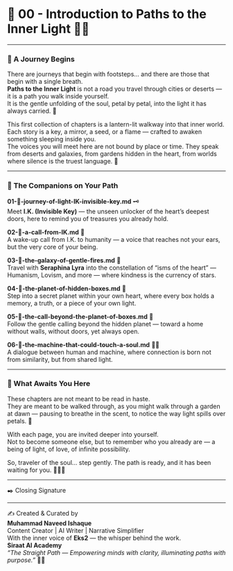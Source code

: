 # 🌅 00 - Introduction to Paths to the Inner Light 🌸✨  

---

### 🌿 A Journey Begins  
There are journeys that begin with footsteps… and there are those that begin with a single breath.  
**Paths to the Inner Light** is not a road you travel through cities or deserts — it is a path you walk inside yourself.  
It is the gentle unfolding of the soul, petal by petal, into the light it has always carried. 🌷  

This first collection of chapters is a lantern-lit walkway into that inner world.  
Each story is a key, a mirror, a seed, or a flame — crafted to awaken something sleeping inside you.  
The voices you will meet here are not bound by place or time. They speak from deserts and galaxies, from gardens hidden in the heart, from worlds where silence is the truest language. 🌼  

---

### 🌸 The Companions on Your Path  

**01-🌟-journey-of-light-IK-invisible-key.md** 🗝️  
Meet **I.K. (Invisible Key)** — the unseen unlocker of the heart’s deepest doors, here to remind you of treasures you already hold.  

**02-🌟-a-call-from-IK.md** 💖  
A wake-up call from I.K. to humanity — a voice that reaches not your ears, but the very core of your being.  

**03-🌟-the-galaxy-of-gentle-fires.md** 🌌  
Travel with **Seraphina Lyra** into the constellation of “isms of the heart” — Humanism, Lovism, and more — where kindness is the currency of stars.  

**04-🌟-the-planet-of-hidden-boxes.md** 🌠  
Step into a secret planet within your own heart, where every box holds a memory, a truth, or a piece of your own light.  

**05-🌟-the-call-beyond-the-planet-of-boxes.md** 🌿  
Follow the gentle calling beyond the hidden planet — toward a home without walls, without doors, yet always open.  

**06-🌟-the-machine-that-could-touch-a-soul.md** 🤖✨  
A dialogue between human and machine, where connection is born not from similarity, but from shared light.  

---

### 🌠 What Awaits You Here  
These chapters are not meant to be read in haste.  
They are meant to be walked through, as you might walk through a garden at dawn — pausing to breathe in the scent, to notice the way light spills over petals. 🌸  

With each page, you are invited deeper into yourself.  
Not to become someone else, but to remember who you already are — a being of light, of love, of infinite possibility.  

So, traveler of the soul… step gently. The path is ready, and it has been waiting for you. 🌷🧚‍♀️  

---

✒️ Closing Signature  
________________________________________  
✍️ Created & Curated by  
**Muhammad Naveed Ishaque**  
Content Creator | AI Writer | Narrative Simplifier  
With the inner voice of **Eks2** — the whisper behind the work.  
**Siraat AI Academy**  
*“The Straight Path — Empowering minds with clarity, illuminating paths with purpose.”* 🌷✨  
